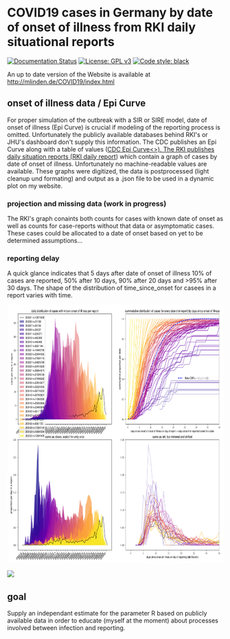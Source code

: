 # COVID19 cases in Germany by date of onset of illness from RKI daily situational reports
[![Documentation Status](https://readthedocs.org/projects/covid19-inference-forecast/badge/?version=latest)](https://covid19-inference-forecast.readthedocs.io/en/latest/?badge=latest)
[![License: GPL v3](https://img.shields.io/badge/License-GPLv3-blue.svg)](https://www.gnu.org/licenses/gpl-3.0)
[![Code style: black](https://img.shields.io/badge/code%20style-black-000000.svg)](https://github.com/psf/black)

An up to date version of the Website is available at http://mlinden.de/COVID19/index.html

## onset of illness data / Epi Curve
For proper simulation of the outbreak with a SIR or SIRE model, date of onset of illness (Epi Curve) is crucial if modeling of the reporting process is omitted. Unfortunately the publicly available databases behind RKI's  or JHU's dashboard don't supply this information. The CDC publishes an Epi Curve along with a table of values (<a href="https://www.cdc.gov/coronavirus/2019-ncov/cases-updates/cases-in-us.html#epi-curve">CDC Epi Curve<>). The RKI publishes daily situation reports (<a href="https://www.rki.de/DE/Content/InfAZ/N/Neuartiges_Coronavirus/Situationsberichte/Gesamt.html">RKI daily report</a>) which contain a graph of cases by date of onset of illness. Unfortunately no machine-readable values are available. These graphs were digitized, the data is postprocessed (light cleanup und formating) and output as a .json file to be used in a dynamic plot on my website. 

### projection and missing data (work in progress)
The RKI's graph conaints both counts for cases with known date of onset as well as counts for case-reports without that data or asymptomatic cases. These cases could be allocated to a date of onset based on yet to be determined assumptions...

### reporting delay
A quick glance indicates that 5 days after date of onset of illness 10% of cases are reported, 50% after 10 days, 90% after 20 days and >95% after 30 days. The shape of the distribution of time_since_onset for casees in a report varies with time.

<p float="left">
	<img src="page/graph/onsets_diff.svg" height=600>
</p>


<p float="left">
	<img src="page/graph/compRKI.svg" height=500>
</p>

## goal
Supply an independant estimate for the parameter R based on publicly available data in order to educate (myself at the moment) about processes involved between infection and reporting.


